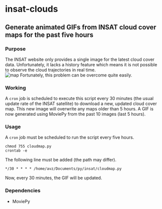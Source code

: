 # insat-clouds
## Generate animated GIFs from INSAT cloud cover maps for the past five hours

### Purpose 
The INSAT website only provides a single image for the latest cloud cover data. Unfortunately, it lacks a history feature which means it is not possible to observe the cloud trajectories in real time.    
![map](http://satellite.imd.gov.in/img/3Dasiasec_bt1.jpg "INSAT Map")
Fortunately, this problem can be overcome quite easily.      

### Working  
A `cron` job is scheduled to execute this script every 30 minutes (the usual update rate of the INSAT satellite) to download a new, updated cloud cover map. This new image will overwrite any maps older than 5 hours. 
A GIF is now generated using MoviePy from the past 10 images (last 5 hours).   

### Usage
A `cron` job must be scheduled to run the script every five hours.
```
chmod 755 cloudmap.py
crontab -e
```
The following line must be added (the path may differ).
```
*/30 * * * * /home/avz/Documents/py/insat/cloudmap.py
```
Now, every 30 minutes, the GIF will be updated.

### Dependencies 
* MoviePy 
